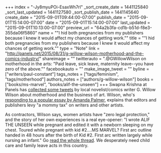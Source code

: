 +++
index = "-Jy8myuPOi-EsaxWh7rI"
_sort_create_date = 1441125840
_sort_last_updated = 1441127580
_sort_publish_date = 1441145640
create_date = "2015-09-01T09:44:00-07:00"
publish_date = "2015-09-01T15:14:00-07:00"
date = "2015-09-01T15:14:00-07:00"
last_updated = "2015-09-01T10:13:00-07:00"
preview_url = "64a2b3fa-cd1b-b51d-f8e3-355da06f5860"
name = "\"I hid both pregnancies from my publishers because I knew it would affect my chances of getting work.\""
title = "\"I hid both pregnancies from my publishers because I knew it would affect my chances of getting work.\""
type = "Note"
link = "http://panels.net/2015/08/31/g-willow-wilson-motherhood-and-the-comics-industry/"
shareimage = ""
twitterauto = ".@GWillowWilson on motherhood in the arts: \"Paid leave, sick leave, maternity leave--you have zero of the above.\""
facebookauto = ""
make_image_tweet = ""
byline = ["writers/paul-constant"]
tags_notes = ["tags/feminism", "tags/motherhood"]
authors_notes = ["authors/g-willow-wilson"]
books = ["books/ms-marvel", "books/alif-the-unseen"]
+++
Swapna Krishna at Panels has [collected some tweets](http://panels.net/2015/08/31/g-willow-wilson-motherhood-and-the-comics-industry/) by local novelist/comics writer G. Willow Wilson about motherhood and the business of art. Wilson, who's [responding to a popular essay by Amanda Palmer](https://medium.com/@amandapalmer/no-i-am-not-crowdfunding-this-baby-an-open-letter-to-a-worried-fan-9ca75cb0f938), explains that editors and publishers levy "a mommy tax" on writers and other artists. 

As contractors, Wilson says, women artists have "zero legal protection," and the story of her own experiences is a real eye-opener: "I wrote ALIF THE UNSEEN while pregnant and edited it with a newborn sleeping on my chest. Toured while pregnant with kid #2....MS MARVEL? First arc outline handed in 48 hours after the birth of Kid #2. First arc written largely while nursing an infant." Go [read the whole thread](http://panels.net/2015/08/31/g-willow-wilson-motherhood-and-the-comics-industry/). We desperately need child care and family leave acts in this country.
